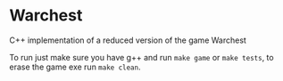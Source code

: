 # Warchest
C++ implementation of a reduced version of the game Warchest

To run just make sure you have g++ and run `make game` or `make tests`, to erase the game exe run `make clean`.
